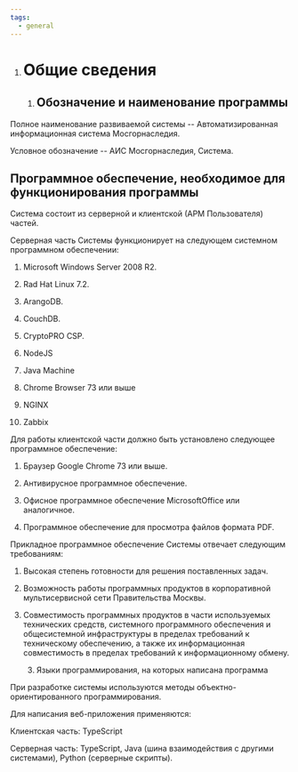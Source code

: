 ```yaml
---
tags:
  - general
---
```

1.  Общие сведения
    ==============

    1.  Обозначение и наименование программы
        ------------------------------------

Полное наименование развиваемой системы -- Автоматизированная
информационная система Мосгорнаследия.

Условное обозначение -- АИС Мосгорнаследия, Система.

Программное обеспечение, необходимое для функционирования программы
-------------------------------------------------------------------

Система состоит из серверной и клиентской (АРМ Пользователя) частей.

Серверная часть Системы функционирует на следующем системном программном
обеспечении:

1)  Microsoft Windows Server 2008 R2.

2)  Rad Hat Linux 7.2.

3)  ArangoDB.

4)  CouchDB.

5)  CryptoPRO CSP.

6)  NodeJS

7)  Java Machine

8)  Chrome Browser 73 или выше

9)  NGINX

10) Zabbix

Для работы клиентской части должно быть установлено следующее
программное обеспечение:

1)  Браузер Google Chrome 73 или выше.

2)  Антивирусное программное обеспечение.

3)  Офисное программное обеспечение MicrosoftOffice или аналогичное.

4)  Программное обеспечение для просмотра файлов формата PDF.

Прикладное программное обеспечение Системы отвечает следующим
требованиям:

1)  Высокая степень готовности для решения поставленных задач.

2)  Возможность работы программных продуктов в корпоративной
    мультисервисной сети Правительства Москвы.

3)  Совместимость программных продуктов в части используемых технических
    средств, системного программного обеспечения и общесистемной
    инфраструктуры в пределах требований к техническому обеспечению, а
    также их информационная совместимость в пределах требований к
    информационному обмену.

    3.  Языки программирования, на которых написана программа

При разработке системы используются методы объектно-ориентированного
программирования.

Для написания веб-приложения применяются:

Клиентская часть: TypeScript

Серверная часть: TypeScript, Java (шина взаимодействия с другими
системами), Python (серверные скрипты).
